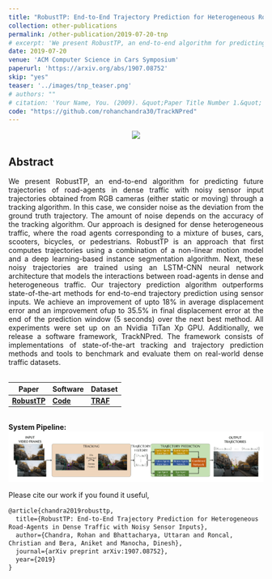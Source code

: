 ```yaml
---
title: "RobustTP: End-to-End Trajectory Prediction for Heterogeneous Road-Agents in Dense Traffic with Noisy Sensor Inputs"
collection: other-publications
permalink: /other-publication/2019-07-20-tnp
# excerpt: 'We present RobustTP, an end-to-end algorithm for predicting future trajectories of road-agents in dense traffic with noisy sensorinput trajectories obtained from RGB cameras (either static or moving) through a tracking algorithm. In this case, we consider noise as the deviation from the ground truth trajectory. RobustTP is an approach that first computes trajectories using a combination of a non-linear motion model and a deep learning-based instance segmentation algorithm. Additionally, we release a software framework, TrackNPred. The framework consists of implementations of state-of-the-art tracking and trajectory prediction methods and tools to benchmark and evaluate them on real-world dense traffic datasets.'
date: 2019-07-20
venue: 'ACM Computer Science in Cars Symposium'
paperurl: 'https://arxiv.org/abs/1907.08752'
skip: "yes"
teaser: '../images/tnp_teaser.png'
# authors: ""
# citation: 'Your Name, You. (2009). &quot;Paper Title Number 1.&quot; <i>Journal 1</i>. 1(1).'
code: "https://github.com/rohanchandra30/TrackNPred"
---
```


<p style="text-align:center;">
<img src="../images/tnp_teaser.png" width="1024">
</p>

## Abstract

<div style="text-align: justify"> We present RobustTP, an end-to-end algorithm for predicting future trajectories of road-agents in dense traffic with noisy sensor input trajectories obtained from RGB cameras (either static or moving) through a tracking algorithm. In this case, we consider noise as the deviation from the ground truth trajectory. The amount of noise depends on the accuracy of the tracking algorithm. Our approach is designed for dense heterogeneous traffic, where the road agents corresponding to a mixture of buses, cars, scooters, bicycles, or pedestrians. RobustTP is an approach that first computes trajectories using a combination of a non-linear motion model and a deep learning-based instance segmentation algorithm. Next, these noisy trajectories are trained using an LSTM-CNN neural network architecture that models the interactions between road-agents in dense and heterogeneous traffic. Our trajectory prediction algorithm outperforms state-of-the-art methods for end-to-end trajectory prediction using sensor inputs. We achieve an improvement of upto 18% in average displacement error and an improvement ofup to 35.5% in final displacement error at the end of the prediction window (5 seconds) over the next best method. All experiments were set up on an Nvidia TiTan Xp GPU. Additionally, we release a software framework, TrackNPred. The framework consists of implementations of state-of-the-art tracking and trajectory prediction methods and tools to benchmark and evaluate them on real-world dense traffic datasets.</div>
<br>



|Paper|Software| Dataset|
|---|---|---|
|[**RobustTP**](https://arxiv.org/abs/1907.08752)| [**Code**](https://github.com/rohanchandra30/TrackNPred)|    [**TRAF**](https://drive.google.com/drive/folders/1zKaeboslkqoLdTJbRMyQ0Y9JL3007LRr?usp=sharing) |
<br>

<div style="text-align: justify"> <b>System Pipeline: </b></div>
<img src="../images/tnp_net.png" width="1024">

<br>

Please cite our work if you found it useful,

```
@article{chandra2019robusttp,
  title={RobustTP: End-to-End Trajectory Prediction for Heterogeneous
Road-Agents in Dense Traffic with Noisy Sensor Inputs},
  author={Chandra, Rohan and Bhattacharya, Uttaran and Roncal, Christian and Bera, Aniket and Manocha, Dinesh},
  journal={arXiv preprint arXiv:1907.08752},
  year={2019}
}
```
